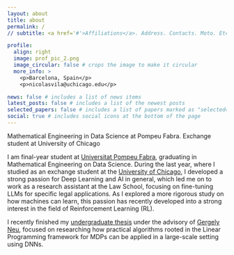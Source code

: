 ```yaml
---
layout: about
title: about
permalink: /
// subtitle: <a href='#'>Affiliations</a>. Address. Contacts. Moto. Etc.

profile:
  align: right
  image: prof_pic_2.png
  image_circular: false # crops the image to make it circular
  more_info: >
    <p>Barcelona, Spain</p>
    <p>nicolasvila@uchicago.edu</p>

news: false # includes a list of news items
latest_posts: false # includes a list of the newest posts
selected_papers: false # includes a list of papers marked as "selected={true}"
social: true # includes social icons at the bottom of the page
---
```


Mathematical Engineering in Data Science at Pompeu Fabra. Exchange student at University of Chicago

I am final-year student at [Universitat Pompeu Fabra](https://www.upf.edu/), graduating in Mathematical Engineering on Data Science. During the last year, where I studied as an exchange student at the [University of Chicago](https://www.uchicago.edu/), I developed a strong passion for Deep Learning and AI in general, which led me on to work as a research assistant at the Law School, focusing on fine-tuning LLMs for specific legal applications. As I explored a more rigorous study on how machines can learn, this passion has recently developed into a strong interest in the field of Reinforcement Learning (RL). 

I recently finished my [undergraduate thesis](https://github.com/niicovila/Entropy-RL-Linear-Programming) under the advisory of [Gergely Neu](https://cs.bme.hu/~gergo/), focused on researching how practical algorithms rooted in the Linear Programming framework for MDPs can be applied in a large-scale setting using DNNs.
